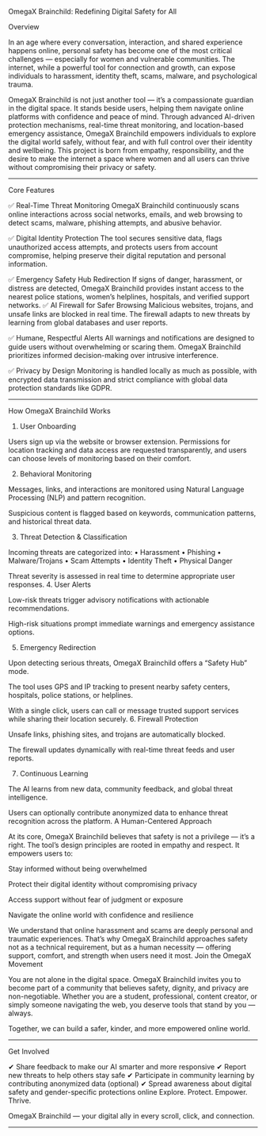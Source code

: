   OmegaX Brainchild: Redefining Digital Safety for All

Overview

In an age where every conversation, interaction, and shared experience happens online, personal safety has become one of the most critical challenges — especially for women and vulnerable communities. The internet, while a powerful tool for connection and growth, can expose individuals to harassment, identity theft, scams, malware, and psychological trauma.

OmegaX Brainchild is not just another tool — it’s a compassionate guardian in the digital space. It stands beside users, helping them navigate online platforms with confidence and peace of mind. Through advanced AI-driven protection mechanisms, real-time threat monitoring, and location-based emergency assistance, OmegaX Brainchild empowers individuals to explore the digital world safely, without fear, and with full control over their identity and wellbeing.
This project is born from empathy, responsibility, and the desire to make the internet a space where women and all users can thrive without compromising their privacy or safety.


---

Core Features

✅ Real-Time Threat Monitoring
OmegaX Brainchild continuously scans online interactions across social networks, emails, and web browsing to detect scams, malware, phishing attempts, and abusive behavior.

✅ Digital Identity Protection
The tool secures sensitive data, flags unauthorized access attempts, and protects users from account compromise, helping preserve their digital reputation and personal information.

✅ Emergency Safety Hub Redirection
If signs of danger, harassment, or distress are detected, OmegaX Brainchild provides instant access to the nearest police stations, women’s helplines, hospitals, and verified support networks.
✅ AI Firewall for Safer Browsing
Malicious websites, trojans, and unsafe links are blocked in real time. The firewall adapts to new threats by learning from global databases and user reports.

✅ Humane, Respectful Alerts
All warnings and notifications are designed to guide users without overwhelming or scaring them. OmegaX Brainchild prioritizes informed decision-making over intrusive interference.

✅ Privacy by Design
Monitoring is handled locally as much as possible, with encrypted data transmission and strict compliance with global data protection standards like GDPR.


---

How OmegaX Brainchild Works

1. User Onboarding

Users sign up via the website or browser extension.
Permissions for location tracking and data access are requested transparently, and users can choose levels of monitoring based on their comfort.


2. Behavioral Monitoring

Messages, links, and interactions are monitored using Natural Language Processing (NLP) and pattern recognition.

Suspicious content is flagged based on keywords, communication patterns, and historical threat data.


3. Threat Detection & Classification

Incoming threats are categorized into:
• Harassment
• Phishing
• Malware/Trojans
• Scam Attempts
• Identity Theft
• Physical Danger

Threat severity is assessed in real time to determine appropriate user responses.
4. User Alerts

Low-risk threats trigger advisory notifications with actionable recommendations.

High-risk situations prompt immediate warnings and emergency assistance options.


5. Emergency Redirection

Upon detecting serious threats, OmegaX Brainchild offers a “Safety Hub” mode.

The tool uses GPS and IP tracking to present nearby safety centers, hospitals, police stations, or helplines.

With a single click, users can call or message trusted support services while sharing their location securely.
6. Firewall Protection

Unsafe links, phishing sites, and trojans are automatically blocked.

The firewall updates dynamically with real-time threat feeds and user reports.


7. Continuous Learning

The AI learns from new data, community feedback, and global threat intelligence.

Users can optionally contribute anonymized data to enhance threat recognition across the platform.
A Human-Centered Approach

At its core, OmegaX Brainchild believes that safety is not a privilege — it’s a right. The tool’s design principles are rooted in empathy and respect. It empowers users to:

Stay informed without being overwhelmed

Protect their digital identity without compromising privacy

Access support without fear of judgment or exposure

Navigate the online world with confidence and resilience


We understand that online harassment and scams are deeply personal and traumatic experiences. That’s why OmegaX Brainchild approaches safety not as a technical requirement, but as a human necessity — offering support, comfort, and strength when users need it most.
Join the OmegaX Movement

You are not alone in the digital space. OmegaX Brainchild invites you to become part of a community that believes safety, dignity, and privacy are non-negotiable. Whether you are a student, professional, content creator, or simply someone navigating the web, you deserve tools that stand by you — always.

Together, we can build a safer, kinder, and more empowered online world.


---

Get Involved

✔ Share feedback to make our AI smarter and more responsive
✔ Report new threats to help others stay safe
✔ Participate in community learning by contributing anonymized data (optional)
✔ Spread awareness about digital safety and gender-specific protections online
Explore. Protect. Empower. Thrive.

OmegaX Brainchild — your digital ally in every scroll, click, and connection.


---

   
   
   
   
